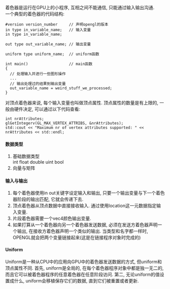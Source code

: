 着色器是运行在GPU上的小程序, 互相之间不能通信, 只能通过输入输出沟通.  
一个典型的着色器的代码结构:  
```
#version version_number     // 声明opengl的版本
in type in_variable_name;   // 输入变量
in type in_variable_name;

out type out_variable_name; // 输出变量

uniform type uniform_name;  // uniform函数

int main()                  // main函数
{
  // 处理输入并进行一些图形操作
  ...
  // 输出处理过的结果到输出变量
  out_variable_name = weird_stuff_we_processed;
}
```
对顶点着色器来说, 每个输入变量也叫做顶点属性. 顶点属性的数量是有上限的, 一般由硬件决定, 可以通过以下代码查看:
```
int nrAttributes;
glGetIntegerv(GL_MAX_VERTEX_ATTRIBS, &nrAttributes);
std::cout << "Maximum nr of vertex attributes supported: " << nrAttributes << std::endl;
```

#### 数据类型
1. 基础数据类型  
int float double uint bool
2. 向量与矩阵

#### 输入与输出
1. 每个着色器使用in out关键字设定输入和输出, 只要一个输出变量与下一个着色器阶段的输出匹配, 它就会传递下去.  
2. 顶点着色器从顶点数据中直接接收输入. 通过使用location这一元数据指定输入变量.  
3. 片段着色器需要一个vec4颜色输出变量.  
4. 如果打算从一个着色器向另一个着色器发送数据, 必须在发送方着色器声明一个输出, 在接收方着色器声明一个类似的输出. 当类型和名字都一样时, OPENGL就会把两个变量链接起来(这是在链接程序对象时完成的)

#### Uniform
Uniform是一种从CPU中的应用向GPU中的着色器发送数据的方式, 但uniform和顶点属性不同. 首先, uniform是全局的, 在每个着色器程序对象中都是独一无二的, 而且它可以被着色器程序的任意着色器在任意阶段访问. 第二, 无论uniform的值设置成什么, uniform会移植保存它们的数据, 直到它们被重置或者更新.  

